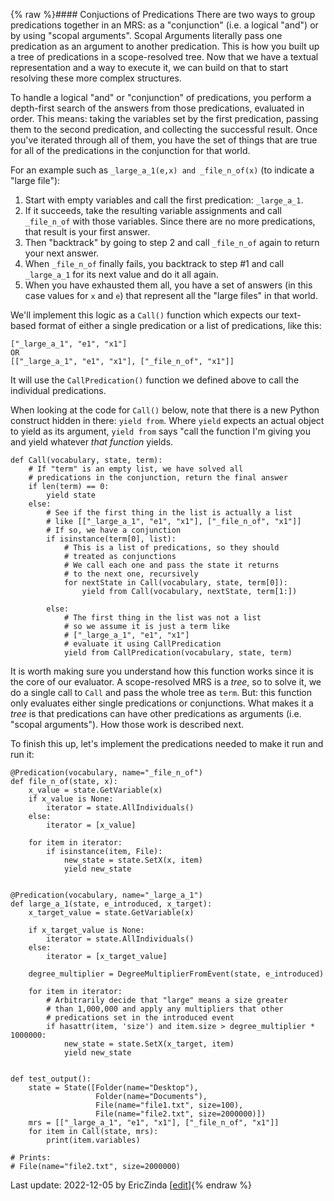 {% raw %}#### Conjuctions of Predications
There are two ways to group predications together in an MRS: as a "conjunction" (i.e. a logical "and") or by using "scopal arguments". Scopal Arguments literally pass one predication as an argument to another predication. This is how you built up a tree of predications in a scope-resolved tree. Now that we have a textual representation and a way to execute it, we can build on that to start resolving these more complex structures.

To handle a logical "and" or "conjunction" of predications, you perform a depth-first search of the answers from those predications, evaluated in order. This means: taking the variables set by the first predication, passing them to the second predication, and collecting the successful result. Once you've iterated through all of them, you have the set of things that are true for all of the predications in the conjunction for that world.

For an example such as `_large_a_1(e,x) and _file_n_of(x)` (to indicate a "large file"):
1. Start with empty variables and call the first predication: `_large_a_1`. 
2. If it succeeds, take the resulting variable assignments and call `_file_n_of` with those variables. Since there are no more predications, that result is your first answer.
3. Then "backtrack" by going to step 2 and call `_file_n_of` again to return your next answer. 
4. When `_file_n_of` finally fails, you backtrack to step #1 and call `_large_a_1` for its next value and do it all again. 
5. When you have exhausted them all, you have a set of answers (in this case values for `x` and `e`) that represent all the "large files" in that world.

We'll implement this logic as a `Call()` function which expects our text-based format of either a single predication or a list of predications, like this:
```
["_large_a_1", "e1", "x1"]
OR
[["_large_a_1", "e1", "x1"], ["_file_n_of", "x1"]]
```

It will use the `CallPredication()` function we defined above to call the individual predications. 

When looking at the code for `Call()` below, note that there is a new Python construct hidden in there: `yield from`.  Where `yield` expects an actual object to yield as its argument, `yield from` says "call the function I'm giving you and yield whatever *that function* yields.

```
def Call(vocabulary, state, term):
    # If "term" is an empty list, we have solved all
    # predications in the conjunction, return the final answer
    if len(term) == 0:
        yield state
    else:
        # See if the first thing in the list is actually a list
        # like [["_large_a_1", "e1", "x1"], ["_file_n_of", "x1"]]
        # If so, we have a conjunction
        if isinstance(term[0], list):
            # This is a list of predications, so they should
            # treated as conjunctions
            # We call each one and pass the state it returns
            # to the next one, recursively
            for nextState in Call(vocabulary, state, term[0]):
                yield from Call(vocabulary, nextState, term[1:])

        else:
            # The first thing in the list was not a list
            # so we assume it is just a term like
            # ["_large_a_1", "e1", "x1"]
            # evaluate it using CallPredication
            yield from CallPredication(vocabulary, state, term)
```

It is worth making sure you understand how this function works since it is the core of our evaluator. A scope-resolved MRS is a *tree*, so to solve it, we do a single call to `Call` and pass the whole tree as `term`. But: this function only evaluates either single predications or conjunctions. What makes it a *tree* is that predications can have other predications as arguments (i.e. "scopal arguments"). How those work is described next.

To finish this up, let's implement the predications needed to make it run and run it:

```
@Predication(vocabulary, name="_file_n_of")
def file_n_of(state, x):
    x_value = state.GetVariable(x)
    if x_value is None:
        iterator = state.AllIndividuals()
    else:
        iterator = [x_value]

    for item in iterator:
        if isinstance(item, File):
            new_state = state.SetX(x, item)
            yield new_state


@Predication(vocabulary, name="_large_a_1")
def large_a_1(state, e_introduced, x_target):
    x_target_value = state.GetVariable(x)

    if x_target_value is None:
        iterator = state.AllIndividuals()
    else:
        iterator = [x_target_value]

    degree_multiplier = DegreeMultiplierFromEvent(state, e_introduced)

    for item in iterator:
        # Arbitrarily decide that "large" means a size greater
        # than 1,000,000 and apply any multipliers that other
        # predications set in the introduced event
        if hasattr(item, 'size') and item.size > degree_multiplier * 1000000:
            new_state = state.SetX(x_target, item)
            yield new_state

    
def test_output():
    state = State([Folder(name="Desktop"),
                   Folder(name="Documents"),
                   File(name="file1.txt", size=100),
                   File(name="file2.txt", size=2000000)])
    mrs = [["_large_a_1", "e1", "x1"], ["_file_n_of", "x1"]]
    for item in Call(state, mrs):
        print(item.variables)

# Prints:
# File(name="file2.txt", size=2000000)
```

Last update: 2022-12-05 by EricZinda [[edit](https://github.com/ericzinda/docsproto/edit/main/devhowto/devhowtoConjunctions.md)]{% endraw %}